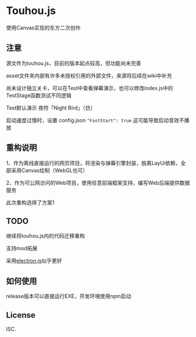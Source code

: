# Touhou.js
使用Canvas实现的东方二次创作

## 注意
源文件为touhou.js，目前的版本起点较高，但功能尚未完善

asset文件夹内部有许多未授权引用的外部文件，来源将后续在wiki中补充

尚未设计独立关卡，可以在Test中查看弹幕演示，也可以修改index.js中的TestStage函数测试不同逻辑

Test默认演示 夜符「Night Bird」（仿）

启动速度过慢时，设置 config.json `"FastStart": true`
这可能导致启动音效不播放

## 重构说明
1、作为离线直接运行的网页项目，将渲染与弹幕引擎封装，脱离LayUi依赖，全部采用Canvas绘制（WebGL也可）

2、作为可公网访问的Web项目，使用任意前端框架支持，编写Web后端提供数据服务

此次重构选择了方案1

## TODO
继续将touhou.js内的代码迁移重构

支持mod拓展

采用[electron.js](https://www.electronjs.org/docs)似乎更好

## 如何使用
release版本可以直接运行EXE，开发环境使用npm启动

## License

ISC.
